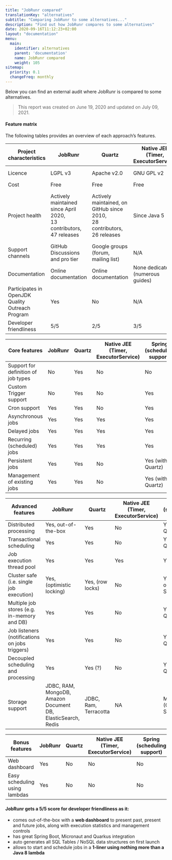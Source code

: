 ```yaml
---
title: "JobRunr compared"
translationKey: "alternatives"
subtitle: "Comparing JobRunr to some alternatives..."
description: "Find out how JobRunr compares to some alternatives"
date: 2020-09-16T11:12:23+02:00
layout: "documentation"
menu: 
  main: 
    identifier: alternatives
    parent: 'documentation'
    name: JobRunr compared
    weight: 105
sitemap:
  priority: 0.1
  changeFreq: monthly
---
```


Below you can find an external audit where JobRunr is compared to some alternatives.

> This report was created on June 19, 2020 and updated on July 09, 2021.


#### Feature matrix
The following tables provides an overview of each approach’s features.

| Project characteristics                             | JobRunr                                                               | Quartz                                                                    | Native JEE (Timer, ExecutorService) | Spring (scheduling support)                                            | db-scheduler                                                              |
|-----------------------------------------------------|-----------------------------------------------------------------------|---------------------------------------------------------------------------|-------------------------------------|------------------------------------------------------------------------|---------------------------------------------------------------------------|
| Licence                                             | LGPL v3                                                               | Apache v2.0                                                               | GNU GPL v2                          | Apache v2.0                                                            | Apache v2.0                                                               |
| Cost                                                | Free                                                                  | Free                                                                      | Free                                | Free                                                                   | Free                                                                      |
| Project health                                      | Actively maintained since April 2020,<br>13 contributors, 47 releases | Actively maintained, on GitHub since 2010,<br>28 contributors, 26 releases | Since Java 5                        | Actively maintained since 2002,<br>544 contributors, over 200 releases | Actively maintained since September 2015,<br>22 contributors, 48 releases |
| Support channels                                    | GitHub Discussions and pro tier                                       | Google groups (forum, mailing list)                                       | N/A                                 | Public community and pro tier                                          | GitHub                                                                    |
| Documentation                                       | Online documentation                                                  | Online documentation                                                      | None dedicated (numerous guides)    | Online documentation                                                   | GitHub README                                                             |
| Participates in OpenJDK<br>Quality Outreach Program | Yes                                                                   | No                                                                        | N/A                                 | Yes                                                                    | No                                                                        |
| Developer friendliness                              | 5/5                                                                   | 2/5                                                                       | 3/5                                 | 3/5                                                                    | 3/5                                                                       |


| Core features                       | JobRunr | Quartz | Native JEE (Timer, ExecutorService) | Spring (scheduling support) | db-scheduler       |
|-------------------------------------|---------|--------|-------------------------------------|-----------------------------|--------------------|
| Support for definition of job types | No      | Yes    | No                                  | No                          | Yes                |
| Custom Trigger support              | No      | Yes    | No                                  | Yes                         | Yes (Tasks.custom) |
| Cron support                        | Yes     | Yes    | No                                  | Yes                         | Yes                |
| Asynchronous jobs                   | Yes     | Yes    | Yes                                 | Yes                         | Yes                |
| Delayed jobs                        | Yes     | Yes    | Yes                                 | Yes                         | Yes                |
| Recurring (scheduled) jobs          | Yes     | Yes    | Yes                                 | Yes                         | Yes                |
| Persistent jobs                     | Yes     | Yes    | No                                  | Yes (with Quartz)           | Yes                |
| Management of existing jobs         | Yes     | Yes    | No                                  | Yes (with Quartz)           | Yes                |

| Advanced features                              | JobRunr                                                              | Quartz                | Native JEE (Timer, ExecutorService) | Spring (scheduling support)   | db-scheduler              |
|------------------------------------------------|----------------------------------------------------------------------|-----------------------|-------------------------------------|-------------------------------|---------------------------|
| Distributed processing                         | Yes, out-of-the-box                                                  | Yes                   | No                                  | Yes (with Quartz)             | Yes                       |
| Transactional scheduling                       | Yes                                                                  | Yes                   | No                                  | Yes (with Quartz)             | Yes                       |
| Job execution thread pool                      | Yes                                                                  | Yes                   | Yes                                 | Yes                           | Yes                       |
| Cluster safe (i.e. single job execution)       | Yes, (optimistic locking)                                            | Yes, (row locks)      | No                                  | Yes (Quartz or Shedlock)      | Yes, (optimistic locking) |
| Multiple job stores (e.g. in-memory and DB)    | Yes                                                                  | Yes                   | No                                  | Yes (with Quartz)             | No                        |
| Job listeners (notifications on jobs triggers) | Yes                                                                  | Yes                   | No                                  | Yes (with Quartz)             | No                        |
| Decoupled scheduling and processing            | Yes                                                                  | Yes (?)               | No                                  | Yes (with Quartz) (?)         | Yes                       |
| Storage support                                | JDBC, RAM, MongoDB,<br/>Amazon Document DB,<br/>ElasticSearch, Redis | JDBC, Ram, Terracotta | NA                                  | Multiple (Quartz or Shedlock) | JDBC                      |


| Bonus features                | JobRunr | Quartz | Native JEE (Timer, ExecutorService) | Spring (scheduling support) | db-scheduler |
|-------------------------------|---------|--------|-------------------------------------|-----------------------------|--------------|
| Web dashboard                 | Yes     | No     | No                                  | No                          | No           |
| Easy scheduling using lambdas | Yes     | No     | No                                  | No                          | Yes          |


#### JobRunr gets a __5/5 score for developer friendliness__ as it:
- comes out-of-the-box with a __web dashboard__ to present past, present and future jobs, along with execution statistics and management controls
- has great Spring Boot, Micronaut and Quarkus integration
- auto generates all SQL Tables / NoSQL data structures on first launch
- allows to start and schedule jobs in a __1-liner using nothing more than a Java 8 lambda__
